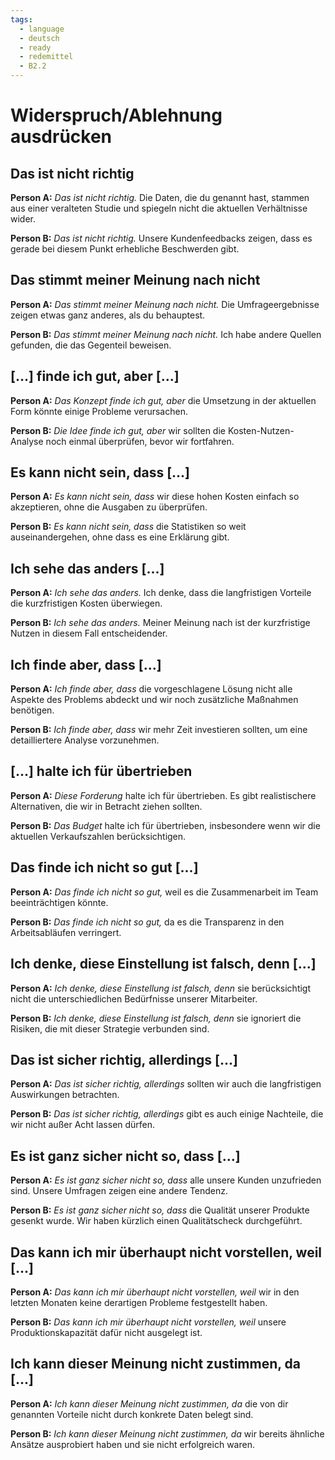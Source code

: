 ```yaml
---
tags:
  - language
  - deutsch
  - ready
  - redemittel
  - B2.2
---
```


# Widerspruch/Ablehnung ausdrücken

## Das ist nicht richtig

**Person A:** _Das ist nicht richtig._ Die Daten, die du genannt hast, stammen aus einer veralteten Studie und spiegeln nicht die aktuellen Verhältnisse wider.

**Person B:** _Das ist nicht richtig._ Unsere Kundenfeedbacks zeigen, dass es gerade bei diesem Punkt erhebliche Beschwerden gibt.

## Das stimmt meiner Meinung nach nicht

**Person A:** _Das stimmt meiner Meinung nach nicht._ Die Umfrageergebnisse zeigen etwas ganz anderes, als du behauptest.

**Person B:** _Das stimmt meiner Meinung nach nicht._ Ich habe andere Quellen gefunden, die das Gegenteil beweisen.

## [...] finde ich gut, aber [...]

**Person A:** _Das Konzept finde ich gut, aber_ die Umsetzung in der aktuellen Form könnte einige Probleme verursachen.

**Person B:** _Die Idee finde ich gut, aber_ wir sollten die Kosten-Nutzen-Analyse noch einmal überprüfen, bevor wir fortfahren.

## Es kann nicht sein, dass [...]

**Person A:** _Es kann nicht sein, dass_ wir diese hohen Kosten einfach so akzeptieren, ohne die Ausgaben zu überprüfen.

**Person B:** _Es kann nicht sein, dass_ die Statistiken so weit auseinandergehen, ohne dass es eine Erklärung gibt.

## Ich sehe das anders [...]

**Person A:** _Ich sehe das anders._ Ich denke, dass die langfristigen Vorteile die kurzfristigen Kosten überwiegen.

**Person B:** _Ich sehe das anders._ Meiner Meinung nach ist der kurzfristige Nutzen in diesem Fall entscheidender.

## Ich finde aber, dass [...]

**Person A:** _Ich finde aber, dass_ die vorgeschlagene Lösung nicht alle Aspekte des Problems abdeckt und wir noch zusätzliche Maßnahmen benötigen.

**Person B:** _Ich finde aber, dass_ wir mehr Zeit investieren sollten, um eine detailliertere Analyse vorzunehmen.

## [...] halte ich für übertrieben

**Person A:** _Diese Forderung_ halte ich für übertrieben. Es gibt realistischere Alternativen, die wir in Betracht ziehen sollten.

**Person B:** _Das Budget_ halte ich für übertrieben, insbesondere wenn wir die aktuellen Verkaufszahlen berücksichtigen.

## Das finde ich nicht so gut [...]

**Person A:** _Das finde ich nicht so gut,_ weil es die Zusammenarbeit im Team beeinträchtigen könnte.

**Person B:** _Das finde ich nicht so gut,_ da es die Transparenz in den Arbeitsabläufen verringert.

## Ich denke, diese Einstellung ist falsch, denn [...]

**Person A:** _Ich denke, diese Einstellung ist falsch, denn_ sie berücksichtigt nicht die unterschiedlichen Bedürfnisse unserer Mitarbeiter.

**Person B:** _Ich denke, diese Einstellung ist falsch, denn_ sie ignoriert die Risiken, die mit dieser Strategie verbunden sind.

## Das ist sicher richtig, allerdings [...]

**Person A:** _Das ist sicher richtig, allerdings_ sollten wir auch die langfristigen Auswirkungen betrachten.

**Person B:** _Das ist sicher richtig, allerdings_ gibt es auch einige Nachteile, die wir nicht außer Acht lassen dürfen.

## Es ist ganz sicher nicht so, dass [...]

**Person A:** _Es ist ganz sicher nicht so, dass_ alle unsere Kunden unzufrieden sind. Unsere Umfragen zeigen eine andere Tendenz.

**Person B:** _Es ist ganz sicher nicht so, dass_ die Qualität unserer Produkte gesenkt wurde. Wir haben kürzlich einen Qualitätscheck durchgeführt.

## Das kann ich mir überhaupt nicht vorstellen, weil [...]

**Person A:** _Das kann ich mir überhaupt nicht vorstellen, weil_ wir in den letzten Monaten keine derartigen Probleme festgestellt haben.

**Person B:** _Das kann ich mir überhaupt nicht vorstellen, weil_ unsere Produktionskapazität dafür nicht ausgelegt ist.

## Ich kann dieser Meinung nicht zustimmen, da [...]

**Person A:** _Ich kann dieser Meinung nicht zustimmen, da_ die von dir genannten Vorteile nicht durch konkrete Daten belegt sind.

**Person B:** _Ich kann dieser Meinung nicht zustimmen, da_ wir bereits ähnliche Ansätze ausprobiert haben und sie nicht erfolgreich waren.
